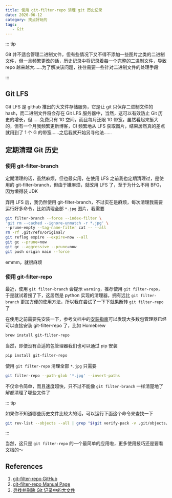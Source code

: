 ```yaml
---
title: 使用 git-filter-repo 清理 git 历史记录
date: 2020-06-12
category: 找点好玩的
tags:
   - Git
---
```


::: tip

Git 并不适合管理二进制文件，但有些情况下又不得不添加一些图片之类的二进制文件，但一旦频繁更改的话，历史记录中将记录着每一个完整的二进制文件，导致 repo 越来越大……为了解决该问题，往往需要一些针对二进制文件的处理手段

:::

<!-- more -->

## Git LFS

Git LFS 是 github 推出的大文件存储服务，它是让 git 只保存二进制文件的 hash，而二进制文件将会存在 Git LFS 服务器中，当然，这可以有效防止 Git 历史的增长，但……免费只有 1G 空间，而且每月还限 1G 带宽，虽然看起来挺大的，但有一个月我频繁更新博客，CI 频繁地从 LFS 获取图片，结果居然真的差点就用到了 1 个 G 的带宽……之后我就开始另寻他法……

## 定期清理 Git 历史

### 使用 git-filter-branch

定期清理的话，虽然麻烦，但也最实用，在使用 LFS 之前我也定期清理过，是使用的 git-filter-branch，但由于嫌麻烦，就改用 LFS 了，至于为什么不用 BFG，因为懒得装 JDK

弃用 LFS 后，我仍然使用 git-filter-branch，不过实在是麻烦，每次清理我需要运行好多命令，比如清理全部 `*.jpg` 图片，我需要

```bash
git filter-branch --force --index-filter \
'git rm --cached --ignore-unmatch -r *.jpg' \
--prune-empty --tag-name-filter cat -- --all
rm -rf .git/refs/original/
git reflog expire --expire=now --all
git gc --prune=now
git gc --aggressive --prune=now
git push origin main --force
```

emmm，就很麻烦

### 使用 git-filter-repo

最近，使用 `git filter-branch` 会提示 `warning`，推荐使用 `git filter-repo`，于是就试着搜了下，这居然是 python 实现的清理器，拥有远比 `git filter-branch` 更加方便的使用方法，所以我在尝试了一下下就果断转 `git filter-repo` 了

在使用之前需要先安装一下，参考文档中的[安装指南](https://github.com/newren/git-filter-repo/blob/main/INSTALL.md)可以发现大多数包管理器已经可以直接安装 git-filter-repo 了，比如 Homebrew

```bash
brew install git-filter-repo
```

当然，即便没有合适的包管理器我们也可以通过 pip 安装

```bash
pip install git-filter-repo
```

使用 `git filter-repo` 清理全部 `*.jpg` 只需要

```bash
git filter-repo --path-glob '*.jpg' --invert-paths
```

不仅命令简单，而且速度超快，只不过不能像 `git filter-branch` 一样清楚地了解都清理了哪些文件了

::: tip

如果你不知道哪些历史文件比较大的话，可以运行下面这个命令来查找一下

```bash
git rev-list --objects --all | grep "$(git verify-pack -v .git/objects/pack/*.idx | sort -k 3 -n | tail -5 | awk '{print$1}')"
```

:::

当然，这只是 `git filter-repo` 的一个最简单的应用啦，更多使用技巧还是要看文档的～

## References

1. [git-filter-repo GitHub](https://github.com/newren/git-filter-repo)
2. [git-filter-repo Manual Page](https://htmlpreview.github.io/?https://github.com/newren/git-filter-repo/blob/docs/html/git-filter-repo.html#EXAMPLES)
3. [寻找并删除 Git 记录中的大文件](https://harttle.land/2016/03/22/purge-large-files-in-gitrepo.html)
